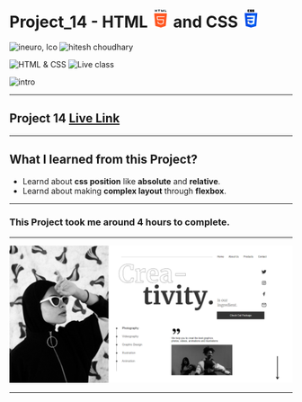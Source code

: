 # Project_14 - HTML ![](./screenshot/html.png) and CSS ![](./screenshot/css.png)

![ineuro, lco](https://img.shields.io/badge/iNeuron-LCO-green)
![hitesh choudhary](https://img.shields.io/badge/Hitesh%20Choudhary-Full%20Stack%20JavaScript%20Bootcamp-lightgrey)

![HTML & CSS](https://img.shields.io/badge/HTML-CSS-orange)
![Live class](https://img.shields.io/badge/LIVE--CLASS-PROJECT--14-blue)

![intro](https://img.shields.io/badge/Mohit%20Gupta-MCA%20Final%20Year-red)

---

## Project 14 [Live Link](https://project-14-themohitgupta.netlify.app)

---
## What I learned from this Project?

- Learnd about **css position** like **absolute** and **relative**.
- Learnd about making **complex layout** through **flexbox**.

---

### This Project took me around **4 hours** to complete.

---

![Screenshot](./screenshot/screenshot.png)

---
